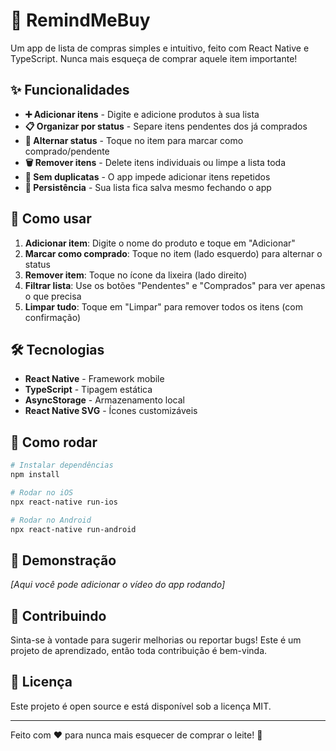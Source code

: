 # 🛒 RemindMeBuy

Um app de lista de compras simples e intuitivo, feito com React Native e TypeScript. Nunca mais esqueça de comprar aquele item importante!

## ✨ Funcionalidades

- **➕ Adicionar itens** - Digite e adicione produtos à sua lista
- **📋 Organizar por status** - Separe itens pendentes dos já comprados
- **🔄 Alternar status** - Toque no item para marcar como comprado/pendente
- **🗑️ Remover itens** - Delete itens individuais ou limpe a lista toda
- **🚫 Sem duplicatas** - O app impede adicionar itens repetidos
- **💾 Persistência** - Sua lista fica salva mesmo fechando o app

## 🎯 Como usar

1. **Adicionar item**: Digite o nome do produto e toque em "Adicionar"
2. **Marcar como comprado**: Toque no item (lado esquerdo) para alternar o status
3. **Remover item**: Toque no ícone da lixeira (lado direito)
4. **Filtrar lista**: Use os botões "Pendentes" e "Comprados" para ver apenas o que precisa
5. **Limpar tudo**: Toque em "Limpar" para remover todos os itens (com confirmação)

## 🛠️ Tecnologias

- **React Native** - Framework mobile
- **TypeScript** - Tipagem estática
- **AsyncStorage** - Armazenamento local
- **React Native SVG** - Ícones customizáveis

## 🚀 Como rodar

```bash
# Instalar dependências
npm install

# Rodar no iOS
npx react-native run-ios

# Rodar no Android
npx react-native run-android
```

## 📱 Demonstração

*[Aqui você pode adicionar o vídeo do app rodando]*

## 🤝 Contribuindo

Sinta-se à vontade para sugerir melhorias ou reportar bugs! Este é um projeto de aprendizado, então toda contribuição é bem-vinda.

## 📄 Licença

Este projeto é open source e está disponível sob a licença MIT.

---

Feito com ❤️ para nunca mais esquecer de comprar o leite! 🥛
